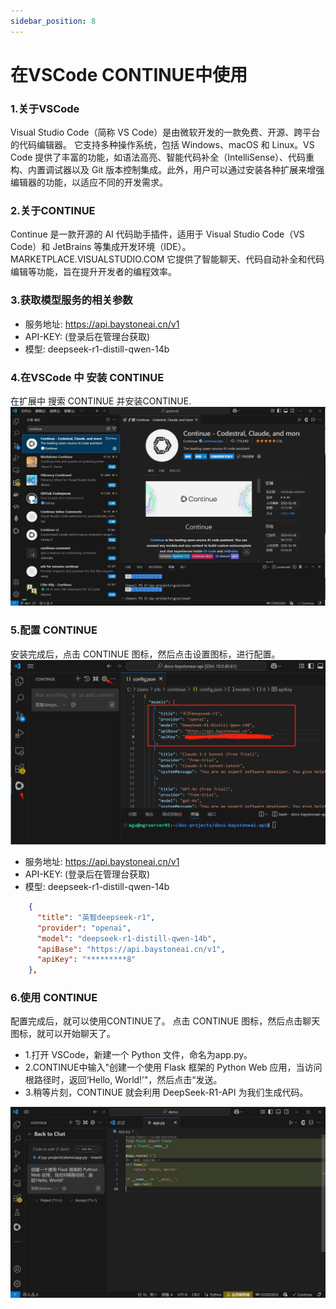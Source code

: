```yaml
---
sidebar_position: 8
---
```


# 在VSCode CONTINUE中使用 

### 1.关于VSCode 
Visual Studio Code（简称 VS Code）是由微软开发的一款免费、开源、跨平台的代码编辑器。 
它支持多种操作系统，包括 Windows、macOS 和 Linux。VS Code 提供了丰富的功能，如语法高亮、智能代码补全（IntelliSense）、代码重构、内置调试器以及 Git 版本控制集成。此外，用户可以通过安装各种扩展来增强编辑器的功能，以适应不同的开发需求。


### 2.关于CONTINUE

Continue 是一款开源的 AI 代码助手插件，适用于 Visual Studio Code（VS Code）和 JetBrains 等集成开发环境（IDE）。 
MARKETPLACE.VISUALSTUDIO.COM
它提供了智能聊天、代码自动补全和代码编辑等功能，旨在提升开发者的编程效率。


### 3.获取模型服务的相关参数

- 服务地址: https://api.baystoneai.cn/v1
- API-KEY: (登录后在管理台获取)  
- 模型: deepseek-r1-distill-qwen-14b

### 4.在VSCode 中 安装 CONTINUE

在扩展中 搜索 CONTINUE 并安装CONTINUE. 
![alt text](img/vs-1.png)

### 5.配置 CONTINUE

安装完成后，点击 CONTINUE 图标，然后点击设置图标，进行配置。
![alt text](img/vs-2.png)
- 服务地址: https://api.baystoneai.cn/v1
- API-KEY: (登录后在管理台获取)
- 模型: deepseek-r1-distill-qwen-14b

```json
    {
      "title": "英智deepseek-r1",
      "provider": "openai",
      "model": "deepseek-r1-distill-qwen-14b",
      "apiBase": "https://api.baystoneai.cn/v1",
      "apiKey": "*********8"
    },
```

### 6.使用 CONTINUE

配置完成后，就可以使用CONTINUE了。 点击 CONTINUE 图标，然后点击聊天图标，就可以开始聊天了。

- 1.打开 VSCode，新建一个 Python 文件，命名为app.py。
- 2.CONTINUE中输入"创建一个使用 Flask 框架的 Python Web 应用，当访问根路径时，返回‘Hello, World!’"，然后点击“发送。
- 3.稍等片刻，CONTINUE 就会利用 DeepSeek-R1-API 为我们生成代码。

![alt text](img/vs-3.png)

